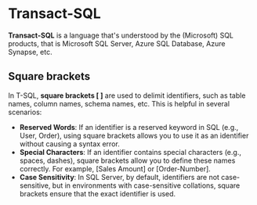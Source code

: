 # Transact-SQL

**Transact-SQL** is a language that's understood by the (Microsoft) SQL products, that is Microsoft SQL Server, Azure SQL Database, Azure Synapse, etc.

## Square brackets

In T-SQL, **square brackets [ ]** are used to delimit identifiers, such as table names, column names, schema names, etc. This is helpful in several scenarios:
- **Reserved Words**: If an identifier is a reserved keyword in SQL (e.g., User, Order), using square brackets allows you to use it as an identifier without causing a syntax error.
- **Special Characters**: If an identifier contains special characters (e.g., spaces, dashes), square brackets allow you to define these names correctly. For example, [Sales Amount] or [Order-Number].
- **Case Sensitivity**: In SQL Server, by default, identifiers are not case-sensitive, but in environments with case-sensitive collations, square brackets ensure that the exact identifier is used.
